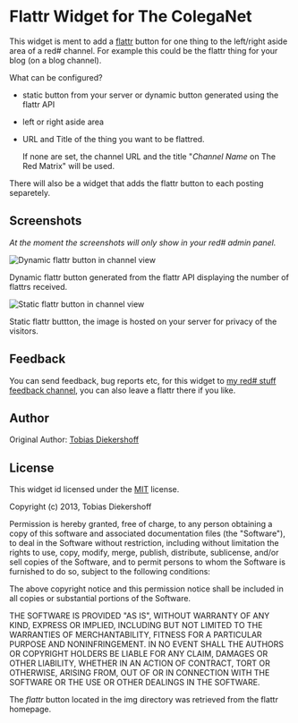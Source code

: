 Flattr Widget for The ColegaNet
================================
This widget is ment to add a [flattr][1] button for one thing to the
left/right aside area of a red# channel. For example this could be the flattr
thing for your blog (on a blog channel).

What can be configured?

* static button from your server or dynamic button generated using the flattr
  API
* left or right aside area
* URL and Title of the thing you want to be flattred.

  If none are set, the channel URL and the title "_Channel Name_ on The Red
  Matrix" will be used.

There will also be a widget that adds the flattr button to each posting
separetely.

Screenshots
-----------
_At the moment the screenshots will only show in your red# admin panel._

![Dynamic flattr button in channel view](/addon/flattrwidget/img/red-flattr-widget.png)

Dynamic flattr button generated from the flattr API displaying the number of
flattrs received.

![Static flattr button in channel view](/addon/flattrwidget/img/red-flattr-widget2.png)

Static flattr buttton, the image is hosted on your server for privacy of the
visitors.

Feedback
--------

You can send feedback, bug reports etc, for this widget to [my red# stuff
feedback channel][3], you can also leave a flattr there if you like.

Author
------

Original Author: [Tobias Diekershoff][TD]

License
-------

This widget id licensed under the [MIT][2] license.

Copyright (c) 2013, Tobias Diekershoff

Permission is hereby granted, free of charge, to any person obtaining a copy
of this software and associated documentation files (the "Software"), to deal
in the Software without restriction, including without limitation the rights
to use, copy, modify, merge, publish, distribute, sublicense, and/or sell
copies of the Software, and to permit persons to whom the Software is
furnished to do so, subject to the following conditions:

The above copyright notice and this permission notice shall be included in
all copies or substantial portions of the Software.

THE SOFTWARE IS PROVIDED "AS IS", WITHOUT WARRANTY OF ANY KIND, EXPRESS OR
IMPLIED, INCLUDING BUT NOT LIMITED TO THE WARRANTIES OF MERCHANTABILITY,
FITNESS FOR A PARTICULAR PURPOSE AND NONINFRINGEMENT. IN NO EVENT SHALL THE
AUTHORS OR COPYRIGHT HOLDERS BE LIABLE FOR ANY CLAIM, DAMAGES OR OTHER
LIABILITY, WHETHER IN AN ACTION OF CONTRACT, TORT OR OTHERWISE, ARISING FROM,
OUT OF OR IN CONNECTION WITH THE SOFTWARE OR THE USE OR OTHER DEALINGS IN
THE SOFTWARE.

The _flattr_ button located in the img directory was retrieved from the flattr
homepage.

[1]: https://flattr.com
[2]: http://opensource.org/licenses/mit-license.php
[3]: https://diekershoff.de/channel/basredstuff
[TD]: https://diekershoff.de/channel/bavatar
